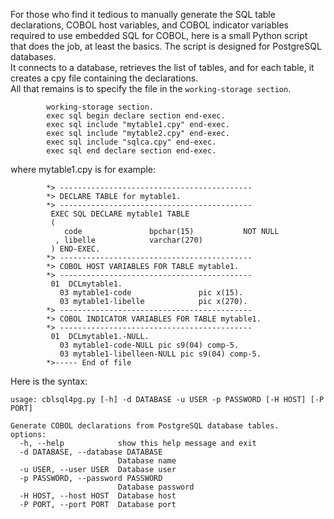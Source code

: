 For those who find it tedious to manually generate the SQL table declarations, COBOL host variables, and COBOL indicator variables required to use embedded SQL for COBOL, here is a small Python script that does the job, at least the basics.
The script is designed for PostgreSQL databases.  
It connects to a database, retrieves the list of tables, and for each table, it creates a cpy file containing the declarations.  
All that remains is to specify the file in the `working-storage section`.

```cobol
        working-storage section.
        exec sql begin declare section end-exec.
        exec sql include "mytable1.cpy" end-exec.
        exec sql include "mytable2.cpy" end-exec.
        exec sql include "sqlca.cpy" end-exec.
        exec sql end declare section end-exec.
```

where mytable1.cpy is for example:

```cobol
        *> -------------------------------------------
        *> DECLARE TABLE for mytable1.
        *> -------------------------------------------
         EXEC SQL DECLARE mytable1 TABLE
         (
            code               bpchar(15)           NOT NULL
          , libelle            varchar(270)         
         ) END-EXEC.
        *> -------------------------------------------
        *> COBOL HOST VARIABLES FOR TABLE mytable1.
        *> -------------------------------------------
         01  DCLmytable1.
           03 mytable1-code               pic x(15).
           03 mytable1-libelle            pic x(270).
        *> -------------------------------------------
        *> COBOL INDICATOR VARIABLES FOR TABLE mytable1.
        *> -------------------------------------------
         01  DCLmytable1.-NULL.
           03 mytable1-code-NULL pic s9(04) comp-5.
           03 mytable1-libelleen-NULL pic s9(04) comp-5.
        *>----- End of file
```

Here is the syntax:

    usage: cblsql4pg.py [-h] -d DATABASE -u USER -p PASSWORD [-H HOST] [-P PORT]
    
    Generate COBOL declarations from PostgreSQL database tables.
    options:
      -h, --help            show this help message and exit
      -d DATABASE, --database DATABASE
                            Database name
      -u USER, --user USER  Database user
      -p PASSWORD, --password PASSWORD
                            Database password
      -H HOST, --host HOST  Database host
      -P PORT, --port PORT  Database port


